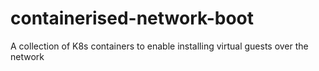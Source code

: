 # containerised-network-boot
A collection of K8s containers to enable installing virtual guests over the network
